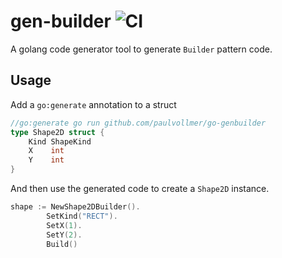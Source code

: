 # gen-builder ![CI](https://github.com/paulvollmer/go-genbuilder/actions/workflows/ci.yml/badge.svg)

A golang code generator tool to generate `Builder` pattern code.

## Usage

Add a `go:generate` annotation to a struct

```go
//go:generate go run github.com/paulvollmer/go-genbuilder
type Shape2D struct {
	Kind ShapeKind
	X    int
	Y    int
}
```

And then use the generated code to create a `Shape2D` instance.

```go
shape := NewShape2DBuilder().
		SetKind("RECT").
		SetX(1).
		SetY(2).
		Build()
```
